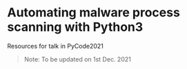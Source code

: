 # Automating malware process scanning with Python3

Resources for talk in PyCode2021

> Note: To be updated on 1st Dec. 2021